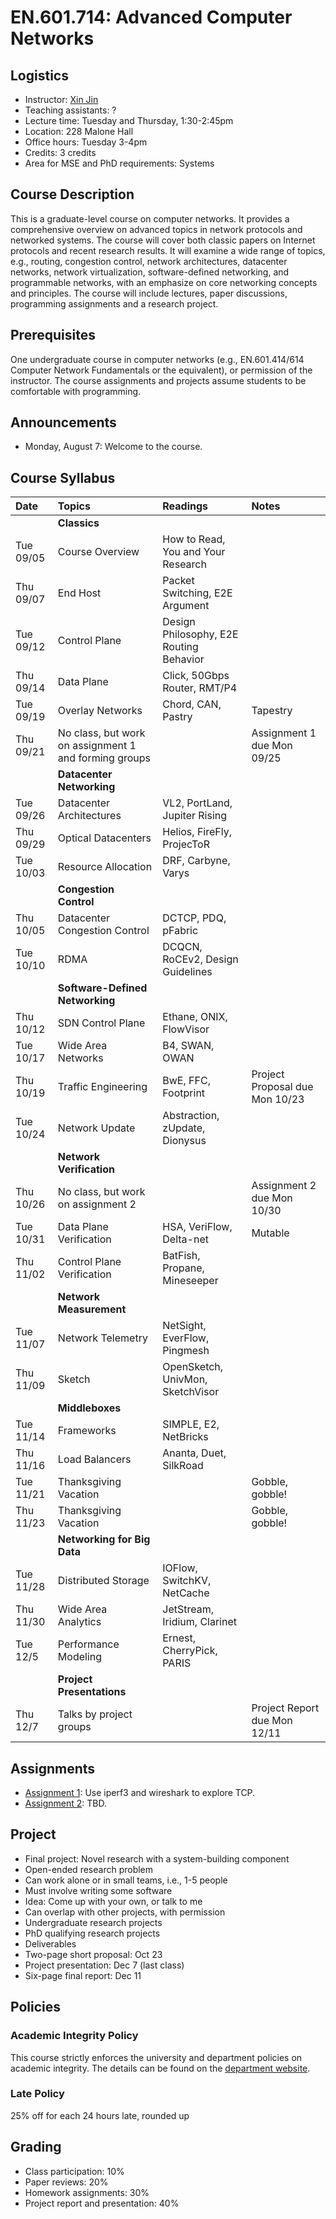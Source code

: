 # EN.601.714: Advanced Computer Networks

## Logistics

- Instructor: [Xin Jin](http://www.cs.jhu.edu/~xinjin/)
- Teaching assistants: ?
- Lecture time: Tuesday and Thursday, 1:30-2:45pm
- Location: 228 Malone Hall
- Office hours: Tuesday 3-4pm
- Credits: 3 credits
- Area for MSE and PhD requirements: Systems

## Course Description

This is a graduate-level course on computer networks. It provides a comprehensive overview on advanced topics in network protocols and networked systems. The course will cover both classic papers on Internet protocols and recent research results. It will examine a wide range of topics, e.g., routing, congestion control, network architectures, datacenter networks, network virtualization, software-defined networking, and programmable networks, with an emphasize on core networking concepts and principles. The course will include lectures, paper discussions, programming assignments and a research project.

## Prerequisites

One undergraduate course in computer networks (e.g., EN.601.414/614 Computer Network Fundamentals or the equivalent), or permission of the instructor. The course assignments and projects assume students to be comfortable with programming.

## Announcements

- Monday, August 7: Welcome to the course.

## Course Syllabus

| Date    | Topics  | Readings | Notes   |
| :------ | :------ | :------  | :------ |
| | **Classics** | | |
| Tue 09/05 | Course Overview | How to Read, You and Your Research | |
| Thu 09/07 | End Host | Packet Switching, E2E Argument | |
| Tue 09/12 | Control Plane | Design Philosophy, E2E Routing Behavior | |
| Thu 09/14 | Data Plane | Click, 50Gbps Router, RMT/P4 | |
| Tue 09/19 | Overlay Networks | Chord, CAN, Pastry | Tapestry |
| Thu 09/21 | No class, but work on assignment 1 and forming groups | | Assignment 1 due Mon 09/25 |
| | **Datacenter Networking** | | |
| Tue 09/26 | Datacenter Architectures | VL2, PortLand, Jupiter Rising | |
| Thu 09/29 | Optical Datacenters | Helios, FireFly, ProjecToR | |
| Tue 10/03 | Resource Allocation | DRF, Carbyne, Varys | |
| | **Congestion Control** | | |
| Thu 10/05 | Datacenter Congestion Control | DCTCP, PDQ, pFabric | |
| Tue 10/10 | RDMA | DCQCN, RoCEv2, Design Guidelines | |
| | **Software-Defined Networking** | | |
| Thu 10/12 | SDN Control Plane | Ethane, ONIX, FlowVisor | |
| Tue 10/17 | Wide Area Networks | B4, SWAN, OWAN | |
| Thu 10/19 | Traffic Engineering | BwE, FFC, Footprint | Project Proposal due Mon 10/23 |
| Tue 10/24 | Network Update | Abstraction, zUpdate, Dionysus | |
| | **Network Verification** | | |
| Thu 10/26 | No class, but work on assignment 2 | | Assignment 2 due Mon 10/30 |
| Tue 10/31 | Data Plane Verification | HSA, VeriFlow, Delta-net | Mutable |
| Thu 11/02 | Control Plane Verification | BatFish, Propane, Mineseeper | |
| | **Network Measurement** | | |
| Tue 11/07 | Network Telemetry | NetSight, EverFlow, Pingmesh | |
| Thu 11/09 | Sketch | OpenSketch, UnivMon, SketchVisor | |
| | **Middleboxes** | | |
| Tue 11/14 | Frameworks | SIMPLE, E2, NetBricks | |
| Thu 11/16 | Load Balancers | Ananta, Duet, SilkRoad | |
| Tue 11/21 | Thanksgiving Vacation | | Gobble, gobble! |
| Thu 11/23 | Thanksgiving Vacation | | Gobble, gobble! |
| | **Networking for Big Data** | | |
| Tue 11/28 | Distributed Storage | IOFlow, SwitchKV, NetCache | |
| Thu 11/30 | Wide Area Analytics | JetStream, Iridium, Clarinet | |
| Tue 12/5 | Performance Modeling | Ernest, CherryPick, PARIS | |
| | **Project Presentations** | | |
| Thu 12/7 | Talks by project groups | | Project Report due Mon 12/11 |

## Assignments

- [Assignment 1](assignments/assignment1.md): Use iperf3 and wireshark to explore TCP.
- [Assignment 2](assignments/assignment2.md): TBD.

## Project
- Final project: Novel research with a system-building component - Open-ended research problem - Can work alone or in small teams, i.e., 1-5 people - Must involve writing some software - Idea: Come up with your own, or talk to me- Can overlap with other projects, with permission - Undergraduate research projects - PhD qualifying research projects- Deliverables - Two-page short proposal: Oct 23 - Project presentation: Dec 7 (last class) - Six-page final report: Dec 11

## Policies

### Academic Integrity Policy

This course strictly enforces the university and department policies on academic integrity. The details can be found on the [department website](https://www.cs.jhu.edu/academic-integrity-code/).

### Late Policy

25% off for each 24 hours late, rounded up

## Grading

- Class participation: 10%
- Paper reviews: 20%
- Homework assignments: 30%
- Project report and presentation: 40%

